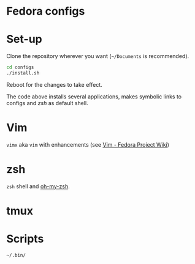 # Fedora configs

# Set-up

Clone the repository wherever you want (`~/Documents` is recommended).
```bash
cd configs
./install.sh
```
Reboot for the changes to take effect.

The code above installs several applications, makes symbolic links to configs and *zsh* as default shell.

# Vim

`vimx` aka `vim` with enhancements (see [Vim - Fedora Project Wiki](https://fedoraproject.org/wiki/Vim))

# zsh

 `zsh` shell and [oh-my-zsh](https://ohmyz.sh/).

# tmux


# Scripts

```
~/.bin/
```
